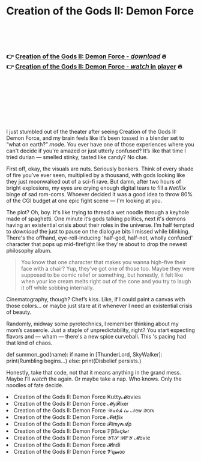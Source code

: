 <h1>Creation of the Gods II: Demon Force</h1>

<br><br><br>

<h3>👉 <a href="https://Kevins-porcaloncums1976.github.io/opbksmityy/">Creation of the Gods II: Demon Force - 𝘥𝘰𝘸𝘯𝘭𝘰𝘢𝘥</a> 🔥<br>
👉 <a href="https://Kevins-porcaloncums1976.github.io/opbksmityy/">Creation of the Gods II: Demon Force - 𝘸𝘢𝘵𝘤𝘩 in player</a> 🔥
</h3>



<br><br><br><br><br><br><br>


I just stumbled out of the theater after seeing Creation of the Gods II: Demon Force, and my brain feels like it’s been tossed in a blender set to “what on earth?” 𝘮𝘰𝘥e. You ever have one of those experiences where you can't decide if you're amazed or just utterly confused? It’s like that time I tried durian — smelled stinky, tasted like candy? No clue.

First off, okay, the visuals are nuts. Seriously bonkers. Think of every shade of fire you’ve ever seen, multiplied by a thousand, with gods looking like they just moonwalked out of a sci-fi rave. But damn, after two hours of bright explosions, my eyes are crying enough digital tears to fill a 𝘕𝘦𝘵𝘧𝘭𝘪𝘹 binge of sad rom-coms. Whoever decided it was a good idea to throw 80% of the CGI budget at one epic fight scene — I'm looking at you. 

The plot? Oh, boy. It's like trying to thread a wet noodle through a keyhole made of spaghetti. One minute it’s gods talking politics, next it's demons having an existential crisis about their roles in the universe. I’m half tempted to 𝘥𝘰𝘸𝘯𝘭𝘰𝘢𝘥 the   just to pause on the dialogue bits I missed while blinking. There's the offhand, eye-roll-inducing 'half-god, half-not, wholly confused' character that pops up mid-firefight like they're about to drop the newest philosophy album. 

> You know that one character that makes you wanna high-five their face with a chair? Yup, they’ve got one of those too. Maybe they were supposed to be comic relief or something, but honestly, it felt like when your ice cream melts right out of the cone and you try to laugh it off while sobbing internally.

Cinematography, though? Chef’s kiss. Like, if I could paint a canvas with those colors... or maybe just stare at it whenever I need an existential crisis of beauty.

Randomly, midway some pyrotechnics, I remember thinking about my mom’s casserole. Just a staple of unpredictability, right? You start expecting flavors and — wham — there's a new spice curveball. This  's pacing had that kind of chaos.

def summon_god(name):
  if name in [ThunderLord, SkyWalker]:
      print(Rumbling begins...)
  else:
      print(Disbelief persists.)
      
Honestly, take that code, not that it means anything in the grand mess. Maybe I’ll 𝘸𝘢𝘵𝘤𝘩 the   again. Or maybe take a nap. Who knows. Only the noodles of fate decide.

<li>Creation of the Gods II: Demon Force Ҝ𝗎𝗍𝗍𝗒𝓜𝗈ν𝗂𝖾𝗌</li>
<li>Creation of the Gods II: Demon Force 𝓜𝗒𝓕𝗅𝗂𝗑𝖾𝗋</li>
<li>Creation of the Gods II: Demon Force 𝒲𝒶𝓉𝒸𝒽 𝒾𝓃 𝒩𝖾𝗐 𝒴𝗈𝗋𝗄</li>
<li>Creation of the Gods II: Demon Force 𝓝𝖾𝗍ƒ𝗅𝗂𝗑</li>
<li>Creation of the Gods II: Demon Force 𝓕𝗂𝗅𝗆𝗒𝗐𝓐ρ</li>
<li>Creation of the Gods II: Demon Force 𝙿Ꞵť𝗅𝓸ç𝗄𝓮𝗋</li>
<li>Creation of the Gods II: Demon Force 𝒴𝖳𝒮 𝒴𝖨𝖥𝒴 𝓜𝗈ν𝗂𝖾</li>
<li>Creation of the Gods II: Demon Force 𝓗𝗂𝗇ԁ𝗂</li>
<li>Creation of the Gods II: Demon Force 𝓥ų𝓶𝗈𝗈</li>
